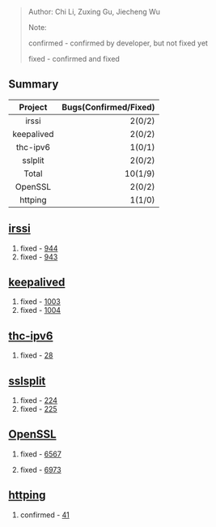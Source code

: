>Author: Chi Li, Zuxing Gu, Jiecheng Wu
>
>Note:
>
>confirmed - confirmed by developer, but not fixed yet
>
>fixed - confirmed and fixed
>

## Summary

|      Project      | Bugs(Confirmed/Fixed) |
| :---------------: | ---: |
|      irssi        |  2(0/2) |
|     keepalived     |    2(0/2) |
|     thc-ipv6      |  1(0/1) |
|      sslplit      |    2(0/2) |
|       Total       | 10(1/9) |
|      OpenSSL      |  2(0/2) |
|      httping      |   1(1/0) |




## [irssi](https://github.com/irssi/irssi)

1. fixed - [944](https://github.com/irssi/irssi/issues/944)
2. fixed - [943](https://github.com/irssi/irssi/issues/943)

## [keepalived](https://github.com/acassen/keepalived)

1. fixed - [1003](https://github.com/acassen/keepalived/issues/1003)
2. fixed - [1004](https://github.com/acassen/keepalived/issues/1004)

## [thc-ipv6](https://github.com/vanhauser-thc/thc-ipv6)

1. fixed - [28](https://github.com/vanhauser-thc/thc-ipv6/issues/28)

## [sslsplit](https://github.com/droe/sslsplit/)

1. fixed - [224](https://github.com/droe/sslsplit/issues/224)
2. fixed - [225](https://github.com/droe/sslsplit/issues/225)

## [OpenSSL](https://github.com/openssl/openssl)

1. fixed - [6567](https://github.com/openssl/openssl/issues/6567)

2. fixed - [6973](https://github.com/openssl/openssl/issues/6973)

## [httping](https://github.com/flok99/httping)

1. confirmed - [41](https://github.com/flok99/httping/issues/41)
